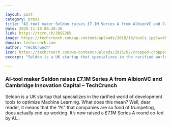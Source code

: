 ```yaml
---

layout: post
category: press
title: "AI-tool maker Seldon raises £7.1M Series A from AlbionVC and Cambridge Innovation Capital"
date: 2020-11-18 00:20:28
link: https://tcrn.ch/38SE2Kk
image: https://techcrunch.com/wp-content/uploads/2018/10/tools.jpg?w=600
domain: techcrunch.com
author: "TechCrunch"
icon: https://techcrunch.com/wp-content/uploads/2015/02/cropped-cropped-favicon-gradient.png?w=180
excerpt: "Seldon is a UK startup that specializes in the rarified world of development tools to optimize Machine Learning. What does this mean? Well, dear reader, it means that the “AI” that companies are so fond of trumpeting, does actually end up working. It’s now raised a £7.1M Series A round co-led by Al…"

---
```


### AI-tool maker Seldon raises £7.1M Series A from AlbionVC and Cambridge Innovation Capital – TechCrunch

Seldon is a UK startup that specializes in the rarified world of development tools to optimize Machine Learning. What does this mean? Well, dear reader, it means that the “AI” that companies are so fond of trumpeting, does actually end up working. It’s now raised a £7.1M Series A round co-led by Al…